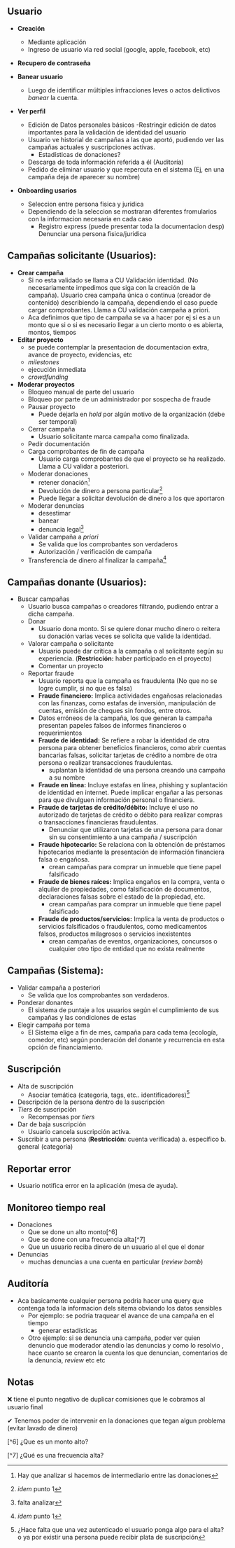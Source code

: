 ## Usuario
- **Creación**
    - Mediante aplicación
    - Ingreso de usuario via red social (google, apple, facebook, etc)
- **Recupero de contraseña**
- **Banear usuario**
    - Luego de identificar múltiples infracciones leves o actos delictivos _banear_ la cuenta.
- **Ver perfil**
    - Edición de Datos personales básicos
        -Restringir edición de datos importantes para la validación de identidad del usuario
    - Usuario ve historial de campañas a las que aportó, pudiendo ver las campañas actuales y suscripciones activas.
        - Estadísticas de donaciones?
    - Descarga de toda información referida a él (Auditoría)
    - Pedido de eliminar usuario y que repercuta en el sistema (Ej, en una campaña deja de aparecer su nombre)

- **Onboarding usarios**
    - Seleccion entre persona fisica y juridica
    - Dependiendo de la seleccion se mostraran diferentes fromularios con la informacion necesaria en cada caso
        - Registro express (puede presentar toda la documentacion desp)
Denunciar una persona fisica/juridica

## Campañas solicitante (Usuarios):
- **Crear campaña**
    -  Si no esta validado se llama a CU Validación identidad. (No necesariamente impedimos que siga con la creación de la campaña). Usuario crea campaña única o continua (creador de contenido) describiendo la campaña, dependiendo el caso puede cargar comprobantes. Llama a CU validación campaña a priori.
    - Aca definimos que tipo de campaña se va a hacer  por ej si es a un monto que si o si es necesario llegar a un cierto monto o es abierta, montos, tiempos 
- **Editar proyecto**
    - se puede contemplar la presentacion de documentacion extra, avance de proyecto, evidencias, etc	
    - _milestones_
    - ejecución inmediata
    - _crowdfunding_
- **Moderar proyectos**
    - Bloqueo manual de parte del usuario
    - Bloqueo por parte de un administrador por sospecha de fraude
    - Pausar proyecto
        - Puede dejarla en _hold_ por algún motivo de la organización (debe ser temporal)
    - Cerrar campaña
        - Usuario solicitante marca campaña como finalizada.
    - Pedir documentación
    - Carga comprobantes de fin de campaña
        - Usuario carga comprobantes de que el proyecto se ha realizado. Llama a CU validar a posteriori.
    - Moderar donaciones
        - retener donación[^1]
        - Devolución de dinero a persona particular[^2]
        - Puede llegar a solicitar devolución de dinero a los que aportaron
    - Moderar denuncias
        - desestimar
        - banear
        - denuncia legal[^3]
    - Validar campaña a _priori_
        - Se valida que los comprobantes son verdaderos
        - Autorización / verificación de campaña
    - Transferencia de dinero al finalizar la campaña[^4]

## Campañas donante (Usuarios):
- Buscar campañas
    - Usuario busca campañas o creadores filtrando, pudiendo entrar a dicha campaña.
    - Donar
        - Usuario dona monto. Si se quiere donar mucho dinero o reitera su donación varias veces se solicita que valide la identidad.
    - Valorar campaña o solicitante
        - Usuario puede dar crítica a la campaña o al solicitante según su experiencia. (**Restricción:** haber participado en el proyecto)
        - Comentar un proyecto
    - Reportar fraude
        - Usuario reporta que la campaña es fraudulenta (No que no se logre cumplir, si no que es falsa)
        - **Fraude financiero:** Implica actividades engañosas relacionadas con las finanzas, como estafas de inversión, manipulación de cuentas, emisión de cheques sin fondos, entre otros.
        - Datos erróneos de la campaña, los que generan la campaña presentan papeles falsos de informes financieros o requerimientos
        - **Fraude de identidad:** Se refiere a robar la identidad de otra persona para obtener beneficios financieros, como abrir cuentas bancarias falsas, solicitar tarjetas de crédito a nombre de otra persona o realizar transacciones fraudulentas.
            - suplantan la identidad de una persona creando una campaña a su nombre
        - **Fraude en línea:** Incluye estafas en línea, phishing y suplantación de identidad en internet. Puede implicar engañar a las personas para que divulguen información personal o financiera.   
        - **Fraude de tarjetas de crédito/débito:** Incluye el uso no autorizado de tarjetas de crédito o débito para realizar compras o transacciones financieras fraudulentas.
            - Denunciar que utilizaron tarjetas de una persona para donar sin su consentimiento a una campaña / suscripción
        - **Fraude hipotecario:** Se relaciona con la obtención de préstamos hipotecarios mediante la presentación de información financiera falsa o engañosa.
            - crean campañas para comprar un inmueble que tiene papel falsificado
        - **Fraude de bienes raíces:** Implica engaños en la compra, venta o alquiler de propiedades, como falsificación de documentos, declaraciones falsas sobre el estado de la propiedad, etc. 
            - crean campañas para comprar un inmueble que tiene papel falsificado
        - **Fraude de productos/servicios:** Implica la venta de productos o servicios falsificados o fraudulentos, como medicamentos falsos, productos milagrosos o servicios inexistentes 
            - crean campañas de eventos, organizaciones, concursos o cualquier otro tipo de entidad que no exista realmente

## Campañas (Sistema):
- Validar campaña a posteriori
    - Se valida que los comprobantes son verdaderos.
- Ponderar donantes
    - El sistema de puntaje a los usuarios según el cumplimiento de sus campañas y las condiciones de estas
- Elegir campaña por tema
    - El Sistema elige a fin de mes, campaña para cada tema (ecología, comedor, etc) según ponderación del donante y recurrencia en esta opción de financiamiento.

## Suscripción
- Alta de suscripción
    - Asociar temática (categoría, tags, etc.. identificadores)[^5]
- Descripción de la persona dentro de la suscripción
- _Tiers_ de suscripción
    - Recompensas por _tiers_
- Dar de baja suscripción
    - Usuario cancela suscripción activa.
- Suscribir a una persona (**Restricción:** cuenta verificada)
	a. específico
	b. general (categoría)

## Reportar error
- Usuario notifica error en la aplicación (mesa de ayuda).

## Monitoreo tiempo real
- Donaciones
    - Que se done un alto monto[^6]
    - Que se done con una frecuencia alta[^7]
    - Que un usuario reciba dinero de un usuario al el que el donar
- Denuncias
    - muchas denuncias a una cuenta en particular (_review bomb_)

## Auditoría
- Aca basicamente cualquier persona podria hacer una query que contenga toda la     informacion dels sitema obviando los datos sensibles
    - Por ejemplo: se podria traquear el avance de una campaña en el tiempo
        - generar estadísticas
    - Otro ejemplo: si se denuncia una campaña, poder ver quien denuncio que moderador atendio las denuncias y como lo resolvio , hace cuanto se crearon la cuenta los que denuncian, comentarios de la denuncia, _review_ etc etc

## Notas

[^1]: Hay que analizar si hacemos de intermediario entre las donaciones
    
❌ tiene el punto negativo de duplicar comisiones que le cobramos al usuario final
    
✔ Tenemos poder de intervenir en la donaciones que tegan algun problema (evitar lavado de dinero)

[^2]: _idem_ punto 1

[^3]: falta analizar

[^4]: _idem_ punto 1

[^5]: ¿Hace falta que una vez autenticado el usuario ponga algo para el alta? o ya por existir una persona puede recibir plata de suscripción

[^6] ¿Que es un monto alto?

[^7] ¿Qué es una frecuencia alta?